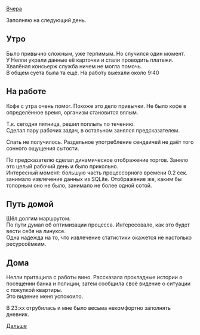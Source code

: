 [Вчера](2019.09.05.md)

Заполняю на следующий день.
## Утро
Было привычно сложным, уже терпимым. Но случился один момент.  
У Нелли украли данные её карточки и стали проводить платежи.  
Хвалёная консьерж служба ничем не могла помочь.  
В общем суета была та ещё. На работу выехали около 9:40
## На работе
Кофе с утра очень помог. Похоже это дело привычки. Не было кофе в определённое время, организм становится вялым.

Т.к. сегодня пятница, решил поплыть по течению.  
Сделал пару рабочих задач, в остальном занялся предсказателем.

Спать не получилось. Раздельное употребление сендвичей не даёт того сонного ощущения сытости.

По предсказателю сделал динамическое отображение торгов. Заняло это целый рабочий день и было прикольно.  
Интересный момент: большую часть процессорного времени 0.2 сек. занимало извлечение данных из SQLite. Отображение же, каким бы топорным оно не было, занимало не более одной сотой.
## Путь домой
Шёл долгим маршрутом.  
По пути думал об оптимизации процесса. Интересовало, как это будет вести себя на линуксе.  
Одна надежда на то, что извлечение статистики окажется не настолько ресурсоёмким.
## Дома
Нелли притащила с работы вино. Рассказала прохладные истории о посещении банка и полиции, затем сообщила своё видение о ситуации с покупкой квартиры.  
Это видение меня успокоило.

В 23:хх отрубилась и мне было весьма некомфортно заполнять дневник.

[Дальше](2019.09.07.md)